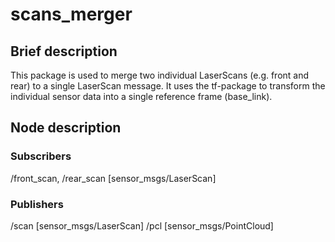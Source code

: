 # scans_merger

## Brief description

This package is used to merge two individual LaserScans (e.g. front and rear) to a single LaserScan message. 
It uses the tf-package to transform the individual sensor data into a single reference frame (base_link). 

## Node description

### Subscribers
/front_scan, /rear_scan [sensor_msgs/LaserScan]

### Publishers

/scan [sensor_msgs/LaserScan]
/pcl [sensor_msgs/PointCloud]
